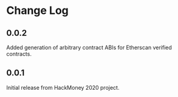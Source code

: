 # Change Log

## 0.0.2

Added generation of arbitrary contract ABIs for Etherscan verified contracts.

## 0.0.1

Initial release from HackMoney 2020 project.